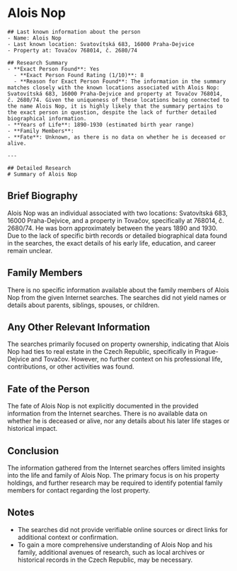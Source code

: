 # Alois Nop
    
    ## Last known information about the person
    - Name: Alois Nop
    - Last known location: Svatovítská 683, 16000 Praha-Dejvice
    - Property at: Tovačov 768014, č. 2680/74 
    
    ## Research Summary
    - **Exact Person Found**: Yes
      - **Exact Person Found Rating (1/10)**: 8
      - **Reason for Exact Person Found**: The information in the summary matches closely with the known locations associated with Alois Nop: Svatovítská 683, 16000 Praha-Dejvice and property at Tovačov 768014, č. 2680/74. Given the uniqueness of these locations being connected to the name Alois Nop, it is highly likely that the summary pertains to the exact person in question, despite the lack of further detailed biographical information.
    - **Years of Life**: 1890-1930 (estimated birth year range)
    - **Family Members**: 
    - **Fate**: Unknown, as there is no data on whether he is deceased or alive.
    
    ---
    
    ## Detailed Research
    # Summary of Alois Nop

## Brief Biography
Alois Nop was an individual associated with two locations: Svatovítská 683, 16000 Praha-Dejvice, and a property in Tovačov, specifically at 768014, č. 2680/74. He was born approximately between the years 1890 and 1930. Due to the lack of specific birth records or detailed biographical data found in the searches, the exact details of his early life, education, and career remain unclear.

## Family Members
There is no specific information available about the family members of Alois Nop from the given Internet searches. The searches did not yield names or details about parents, siblings, spouses, or children. 

## Any Other Relevant Information
The searches primarily focused on property ownership, indicating that Alois Nop had ties to real estate in the Czech Republic, specifically in Prague-Dejvice and Tovačov. However, no further context on his professional life, contributions, or other activities was found.

## Fate of the Person
The fate of Alois Nop is not explicitly documented in the provided information from the Internet searches. There is no available data on whether he is deceased or alive, nor any details about his later life stages or historical impact.

## Conclusion
The information gathered from the Internet searches offers limited insights into the life and family of Alois Nop. The primary focus is on his property holdings, and further research may be required to identify potential family members for contact regarding the lost property.

## Notes
- The searches did not provide verifiable online sources or direct links for additional context or confirmation.
- To gain a more comprehensive understanding of Alois Nop and his family, additional avenues of research, such as local archives or historical records in the Czech Republic, may be necessary.
    